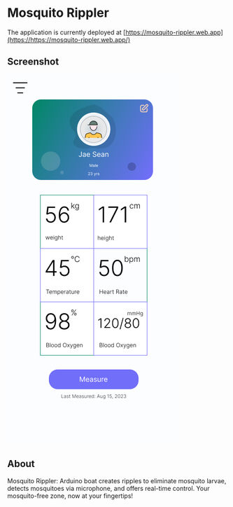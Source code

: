 # Mosquito Rippler
The application is currently deployed at [https://mosquito-rippler.web.app](https://https://mosquito-rippler.web.app/)

## Screenshot

![alt text](https://github.com/pyTimK/smk/blob/main/public/images/screenshot.png)

## About
Mosquito Rippler: Arduino boat creates ripples to eliminate mosquito larvae, detects mosquitoes via microphone, and offers real-time control. Your mosquito-free zone, now at your fingertips!